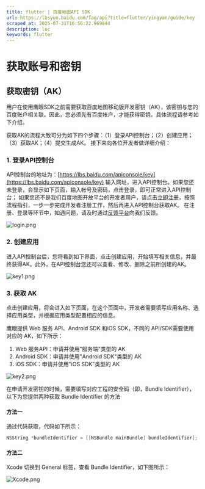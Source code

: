 ```yaml
---
title: flutter | 百度地图API SDK
url: https://lbsyun.baidu.com/faq/api?title=flutter/yingyan/guide/key
scraped_at: 2025-07-31T16:56:22.969844
description: loc
keywords: flutter
---
```


# 获取账号和密钥

## 获取密钥（AK）

用户在使用鹰眼SDK之前需要获取百度地图移动版开发密钥（AK），该密钥与您的百度账户相关联。因此，您必须先有百度帐户，才能获得密钥。具体流程请参考如下介绍。

获取AK的流程大致可分为如下四个步骤：（1）登录API控制台；（2）创建应用；（3）获取AK；（4）提交生成AK。 接下来向各位开发者做详细介绍：

### 1. 登录API控制台

API控制台的地址为：[https://lbs.baidu.com/apiconsole/key](https://lbs.baidu.com/apiconsole/key) 输入网址，进入API控制台。如果您还未登录，会显示如下页面，输入帐号及密码，点击登录，即可正常进入API控制台； 如果您还不是我们百度地图开放平台的开发者用户，请点击[立即注册](https://passport.baidu.com/v2/?reg)，按照流程指引，一步一步完成开发者注册工作，然后再进入API控制台获取AK。 在注册、登录等环节中，如遇问题，请及时通过[反馈平台](https://lbsyun.baidu.com/apiconsole/fankui)向我们反馈。

![login.png](https://mapopen-website-webapi.bj.bcebos.com/images/sdk/iosyingyan/login.png)

### 2. 创建应用

进入API控制台后，您将看到如下界面，点击创建应用，开始填写相关信息，并最终获得AK。此外，在API控制台您还可以查看、修改、删除之前所创建的AK。

![key1.png](https://mapopen-website-webapi.bj.bcebos.com/images/sdk/iosyingyan/key1.png)

### 3. 获取 AK

点击创建应用，将会进入如下页面，在这个页面中，开发者需要填写应用名称、选择应用类型，并根据应用类型配置相应的信息。

鹰眼提供 Web 服务 API、Android SDK 和iOS SDK，不同的 API/SDK需要使用对应的 AK，如下所示：

1. Web 服务API：申请并使用"服务端"类型的 AK
2. Android SDK：申请并使用"Android SDK"类型的 AK
3. iOS SDK：申请并使用"iOS SDK"类型的 AK

![key2.png](https://mapopen-website-webapi.bj.bcebos.com/images/sdk/iosyingyan/key2.png)

在申请开发密钥的时候，需要填写对应工程的安全码（即，Bundle Identifier），以下为您提供两种获取 Bundle Identifier 的方法

#### 方法一

通过代码获取，代码如下所示：
```objective-c
NSString *bundleIdentifier = [[NSBundle mainBundle] bundleIdentifier];
```
#### 方法二

Xcode 切换到 General 标签，查看 Bundle Identifier，如下图所示：

![Xcode.png](https://mapopen-website-webapi.bj.bcebos.com/images/sdk/iosyingyan/Xcode.png)